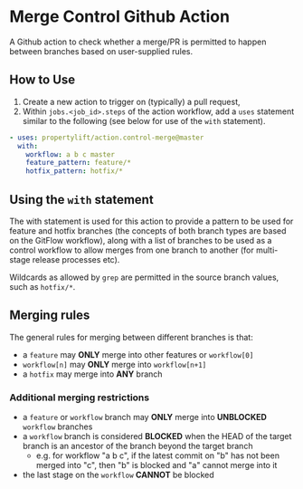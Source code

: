 # Merge Control Github Action

A Github action to check whether a merge/PR is permitted to happen between branches based on user-supplied rules.

## How to Use

1. Create a new action to trigger on (typically) a pull request,
2. Within `jobs.<job_id>.steps` of the action workflow, add a `uses` statement similar to the following (see below for use of the `with` statement).

```yml
- uses: propertylift/action.control-merge@master
  with:
    workflow: a b c master
    feature_pattern: feature/*
    hotfix_pattern: hotfix/*
```

## Using the `with` statement

The with statement is used for this action to provide a pattern to be used for feature and hotfix branches (the concepts of both branch types are based on the GitFlow workflow), along with a list of branches to be used as a control workflow to allow merges from one branch to another (for multi-stage release processes etc).

Wildcards as allowed by `grep` are permitted in the source branch values, such as `hotfix/*`.

## Merging rules

The general rules for merging between different branches is that:

- a `feature` may **ONLY** merge into other features or `workflow[0]`
- `workflow[n]` may **ONLY** merge into `workflow[n+1]`
- a `hotfix` may merge into **ANY** branch

### Additional merging restrictions

- a `feature` or `workflow` branch may **ONLY** merge into **UNBLOCKED** `workflow` branches
- a `workflow` branch is considered **BLOCKED** when the HEAD of the target branch is an ancestor of the branch beyond the target branch
  - e.g. for workflow "a b c", if the latest commit on "b" has not been merged into "c", then "b" is blocked and "a" cannot merge into it
- the last stage on the `workflow` **CANNOT** be blocked

